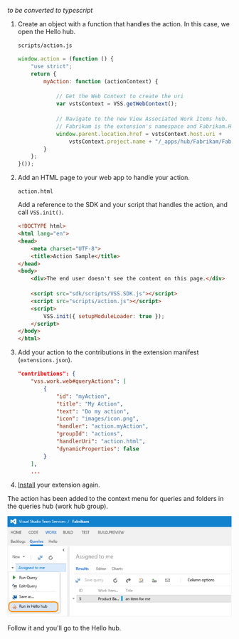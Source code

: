 *to be converted to typescript* 

1. Create an object with a function that handles the action.
In this case, we open the Hello hub.

	```
	scripts/action.js
	```

	```javascript
	window.action = (function () {
		"use strict";
		return {
			myAction: function (actionContext) {

				// Get the Web Context to create the uri
				var vstsContext = VSS.getWebContext();

				// Navigate to the new View Associated Work Items hub.
				// Fabrikam is the extension's namespace and Fabrikam.HelloWorld is the hub's id.
				window.parent.location.href = vstsContext.host.uri +
					vstsContext.project.name + "/_apps/hub/Fabrikam/Fabrikam.HelloWorld";
			}
		};
	}());
	```

1. Add an HTML page to your web app to handle your action.

	```
	action.html
	```

	Add a reference to the SDK and your script that handles the action, and call ```VSS.init()```.

	```html
	<!DOCTYPE html>
	<html lang="en">
	<head>
		<meta charset="UTF-8">
		<title>Action Sample</title>
	</head>
	<body>
		<div>The end user doesn't see the content on this page.</div>

		<script src="sdk/scripts/VSS.SDK.js"></script>
		<script src="scripts/action.js"></script>
		<script>
			VSS.init({ setupModuleLoader: true });
		</script>
	</body>
	</html>
	```

1. Add your action to the contributions in the extension manifest (```extensions.json```).

	```json
    "contributions": {
	    "vss.work.web#queryActions": [
			{
				"id": "myAction",
				"title": "My Action",
				"text": "Do my action",
				"icon": "images/icon.png",
				"handler": "action.myAction",
				"groupId": "actions",
				"handlerUri": "action.html",
				"dynamicProperties": false
			}
		],
		...
	```

1. [Install](../../develop/install.md) your extension again.

The action has been added to the context menu for queries and folders in the queries hub (work hub group).

![action in the context menu of a query](../../media-procedures/create-action/action.png)

Follow it and you'll go to the Hello hub.
